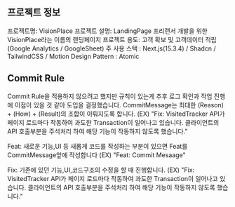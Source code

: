 ## 프로젝트 정보

프로젝트명: VisionPlace
프로젝트 설명: LandingPage 프리랜서 개발을 위한 VisionPlace라는 이름의 랜딩페이지
프로젝트 용도: 고객 확보 및 고객데이터 적립(Google Analytics / GoogleSheet)
주 사용 스택 : Next.js(15.3.4) / Shadcn / TailwindCSS / Motion
Design Pattern : Atomic

## Commit Rule

Commit Rule을 적용하지 않으려고 했지만 규칙이 있는게 추후 로그 확인과 작업 진행에 이점이 있을 것 같아 도입을 결정했습니다.
CommitMessage는 최대한 (Reason) + (How) + (Result)의 조합이 이뤄지도록 합니다.
(EX) "Fix: VisitedTracker API가 페이지 로드마다 작동하여 과도한 Transaction이 일어나고 있습니다. 클라이언트의 API 호출부분을 주석처리 하여 해당 기능이 작동하지 않도록 했습니다."

Feat: 새로운 기능,UI 등 새롭게 코드를 작성하는 부분이 있으면 Feat를 CommitMessage앞에 작성합니다
(EX) "Feat: Commit Mesaage"

Fix: 기존에 있던 기능,UI,코드구조의 수정을 할 때 진행합니다.
(EX) "Fix: VisitedTracker API가 페이지 로드마다 작동하여 과도한 Transaction이 일어나고 있습니다. 클라이언트의 API 호출부분을 주석처리 하여 해당 기능이 작동하지 않도록 했습니다."
